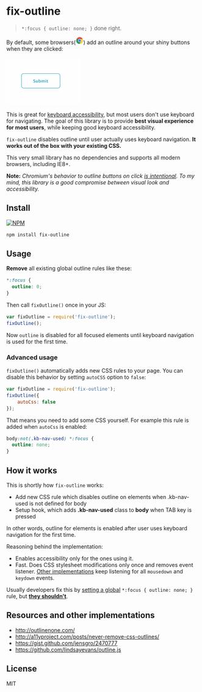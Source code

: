 # fix-outline
> ```*:focus { outline: none; }``` done right.

By default, some browsers(![](docs/chrome.png)) add an outline around your shiny buttons when they are clicked:

![](docs/outline.gif)

This is great for [keyboard accessibility](http://webaim.org/techniques/keyboard/), but most users don't use keyboard for navigating. The goal of this library is to provide **best visual experience for most users**, while keeping good keyboard accessibility.

`fix-outline` disables outline until user actually uses keyboard navigation. **It works out of the box with your existing CSS.**

This very small library has no dependencies and supports all modern browsers, including IE8+.

**Note:** *Chromium's behavior to outline buttons on click [is intentional](https://code.google.com/p/chromium/issues/detail?id=305356). To my mind, this library is a good compromise between visual look and accessibility.*

## Install

[![NPM](https://nodei.co/npm/fix-outline.png?compact=true)](https://nodei.co/npm/fix-outline/)


```bash
npm install fix-outline
```

## Usage

**Remove** all existing global outline rules like these:

```css
*:focus {
  outline: 0;
}
```

Then call `fixOutline()` once in your JS:

```javascript
var fixOutline = require('fix-outline');
fixOutline();
```

Now `outline` is disabled for all focused elements until keyboard navigation is used for the first time.

### Advanced usage

`fixOutline()` automatically adds new CSS rules to your page.
You can disable this behavior by setting `autoCSS` option
to `false`:

```javascript
var fixOutline = require('fix-outline');
fixOutline({
    autoCss: false
});
```

That means you need to add some CSS yourself. For example this rule is added
when `autoCss` is enabled:

```css
body:not(.kb-nav-used) *:focus {
  outline: none;
}
```

## How it works

This is shortly how `fix-outline` works:

* Add new CSS rule which disables outline on elements when .kb-nav-used is not defined for body
* Setup hook, which adds **.kb-nav-used** class to **body** when TAB key is pressed

In other words, outline for elements is enabled
after user uses keyboard navigation for the first time.

Reasoning behind the implementation:

* Enables accessibility only for the ones using it.
* Fast. Does CSS stylesheet modifications only once and removes event listener. [Other implementations](https://github.com/lindsayevans/outline.js/blob/master/outline.js) keep listening for all `mousedown` and `keydown` events.

Usually developers fix this by [setting a global](http://stackoverflow.com/questions/3397113/how-to-remove-border-outline-around-text-input-boxes-chrome) `*:focus { outline: none; }` rule, but **[they shouldn't](http://outlinenone.com/)**.

## Resources and other implementations

* http://outlinenone.com/
* http://a11yproject.com/posts/never-remove-css-outlines/
* https://gist.github.com/jensgro/2470777
* https://github.com/lindsayevans/outline.js


## License

MIT
